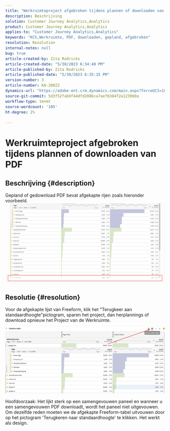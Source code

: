 ```yaml
---
title: "Werkruimteproject afgebroken tijdens plannen of downloaden van PDF"
description: Beschrijving
solution: Customer Journey Analytics,Analytics
product: Customer Journey Analytics,Analytics
applies-to: "Customer Journey Analytics,Analytics"
keywords: "KCS,Werkruimte, PDF, downloaden, gepland, afgebroken"
resolution: Resolution
internal-notes: null
bug: true
article-created-by: Zita Rodricks
article-created-date: "5/30/2023 6:34:40 PM"
article-published-by: Zita Rodricks
article-published-date: "5/30/2023 6:35:15 PM"
version-number: 3
article-number: KA-20022
dynamics-url: "https://adobe-ent.crm.dynamics.com/main.aspx?forceUCI=1&pagetype=entityrecord&etn=knowledgearticle&id=d9759fa2-18ff-ed11-8f6e-6045bd0063aa"
source-git-commit: 5d3f52fab9f44dfd2086ca7aef6384f2a123069a
workflow-type: tm+mt
source-wordcount: '105'
ht-degree: 2%

---
```


# Werkruimteproject afgebroken tijdens plannen of downloaden van PDF

## Beschrijving {#description}

Gepland of gedownload PDF bevat afgekapte rijen zoals hieronder voorbeeld.
<br>![](assets/___da759fa2-18ff-ed11-8f6e-6045bd0063aa___.png)

## Resolutie {#resolution}


Voor de afgekapte lijst van Freeform, klik het &quot;Terugkeer aan standaardhoogte&quot;pictogram, sparen het project, dan herplannings of download opnieuw het Project van de Werkruimte.
![](assets/e9fea250-d7fc-ec11-82e5-000d3a3b090d.png)

Hoofdoorzaak: Het lijkt sterk op een samengevouwen paneel en wanneer u een samengevouwen PDF downloadt, wordt het paneel niet uitgevouwen.
Om dezelfde reden moeten we de afgekapte Freeform-tabel uitvouwen door op het pictogram &#39;Terugkeren naar standaardhoogte&#39; te klikken. Het werkt als design.

